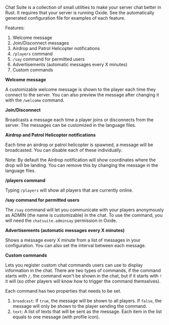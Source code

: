 Chat Suite is a collection of small utilities to make your server chat better in Rust. It requires that your server is running Oxide. See the automatically generated configuration file for examples of each feature.

Features:

1. Welcome message
2. Join/Disconnect messages
3. Airdrop and Patrol Helicopter notifications
4. `/players` command
5. `/say` command for permitted users
6. Advertisements (automatic messages every X minutes)
7. Custom commands

**Welcome message**

A customizable welcome message is shown to the player each time they connect to the server. You can also preview the message after changing it with the `/welcome` command.

**Join/Disconnect**

Broadcasts a message each time a player joins or disconnects from the server. The messages can be customized in the language files.

**Airdrop and Patrol Helicopter notifications**

Each time an airdrop or patrol helicopter is spawned, a message will be broadcasted. You can disable each of these individually.

Note: By default the Airdrop notification will show coordinates where the drop will be landing. You can remove this by changing the message in the language files.

**/players command**

Typing `/players` will show all players that are currently online.

**/say command for permitted users**

The `/say` command will let you communicate with your players anonymously as ADMIN (the name is customizable) in the chat. To use the command, you will need the `chatsuite.adminsay` permission in Oxide.

**Advertisements (automatic messages every X minutes)**

Shows a message every X minute from a list of messages in your configuration. You can also set the interval between each message.

**Custom commands**

Lets you register custom chat commands users can use to display information in the chat. There are two types of commands, if the command starts with `/`, the command won't be shown in the chat, but if it starts with `!` it will (so other players will know how to trigger the command themselves).

Each command has two properties that needs to be set.

1. `broadcast`: If `true`, the message will be shown to all players. If `false`, the message will only be shown to the player sending the command.
2. `text`: A list of texts that will be sent as the message. Each item in the list equals to one message (with profile icon).
